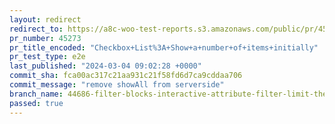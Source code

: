 ```yaml
---
layout: redirect
redirect_to: https://a8c-woo-test-reports.s3.amazonaws.com/public/pr/45273/e2e/index.html
pr_number: 45273
pr_title_encoded: "Checkbox+List%3A+Show+a+number+of+items+initially"
pr_test_type: e2e
last_published: "2024-03-04 09:02:28 +0000"
commit_sha: fca00ac317c21aa931c21f58fd6d7ca9cddaa706
commit_message: "remove showAll from serverside"
branch_name: 44686-filter-blocks-interactive-attribute-filter-limit-the-number-of-checkbox-lists-item-to-show-initially
passed: true
---
```

